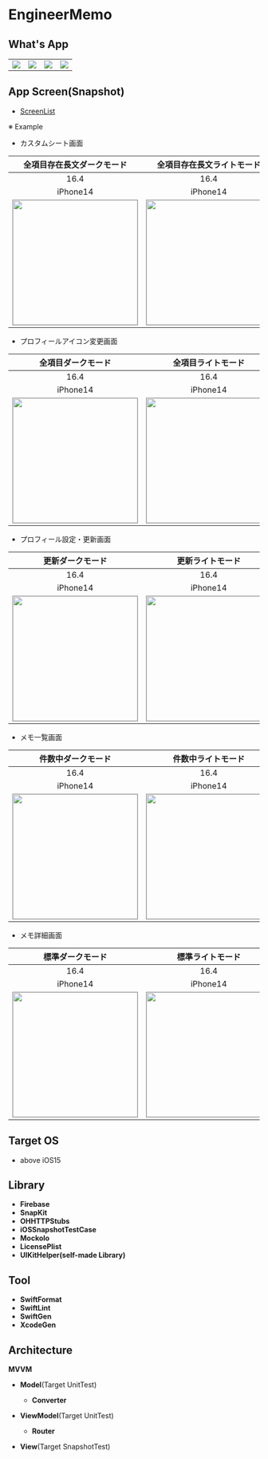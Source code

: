 # EngineerMemo

## What's App

| | | | |
|:---:|:---:|:---:|:---:|
| <img src='Screenshot/%E2%80%8EScreenshot1.jpeg' /> | <img src='Screenshot/%E2%80%8EScreenshot2.jpeg' /> | <img src='Screenshot/%E2%80%8EScreenshot3.jpeg' /> | <img src='Screenshot/%E2%80%8EScreenshot4.jpeg' /> |

## App Screen(Snapshot)

* [ScreenList](https://github.com/yossibank/EngineerMemo/tree/main/EngineerMemoSnapshotTests/Reports)

※ Example

* カスタムシート画面

|全項目存在長文ダークモード|全項目存在長文ライトモード|
|:---:|:---:|
|16.4|16.4|
|iPhone14|iPhone14|
|<img src='EngineerMemoSnapshotTests/ReferenceImages_64/カスタムシート/testSheetViewController_全項目存在_長文_ダークモード_iPhone_16_4_390x844@3x.png' width='250' style='border: 1px solid #999' />|<img src='EngineerMemoSnapshotTests/ReferenceImages_64/カスタムシート/testSheetViewController_全項目存在_長文_ライトモード_iPhone_16_4_390x844@3x.png' width='250' style='border: 1px solid #999' />|

* プロフィールアイコン変更画面

|全項目ダークモード|全項目ライトモード|
|:---:|:---:|
|16.4|16.4|
|iPhone14|iPhone14|
|<img src='EngineerMemoSnapshotTests/ReferenceImages_64/プロフィールアイコン変更画面/testProfileIconViewController_全項目_ダークモード_iPhone_16_4_390x844@3x.png' width='250' style='border: 1px solid #999' />|<img src='EngineerMemoSnapshotTests/ReferenceImages_64/プロフィールアイコン変更画面/testProfileIconViewController_全項目_ライトモード_iPhone_16_4_390x844@3x.png' width='250' style='border: 1px solid #999' />|

* プロフィール設定・更新画面

|更新ダークモード|更新ライトモード|
|:---:|:---:|
|16.4|16.4|
|iPhone14|iPhone14|
|<img src='EngineerMemoSnapshotTests/ReferenceImages_64/プロフィール基本情報設定・更新画面/testBasicUpdateViewController_更新_ダークモード_iPhone_16_4_390x844@3x.png' width='250' style='border: 1px solid #999' />|<img src='EngineerMemoSnapshotTests/ReferenceImages_64/プロフィール基本情報設定・更新画面/testBasicUpdateViewController_更新_ライトモード_iPhone_16_4_390x844@3x.png' width='250' style='border: 1px solid #999' />|

* メモ一覧画面

|件数中ダークモード|件数中ライトモード|
|:---:|:---:|
|16.4|16.4|
|iPhone14|iPhone14|
|<img src='EngineerMemoSnapshotTests/ReferenceImages_64/メモ一覧画面/testMemoListViewController_件数中_ダークモード_iPhone_16_4_390x844@3x.png' width='250' style='border: 1px solid #999' />|<img src='EngineerMemoSnapshotTests/ReferenceImages_64/メモ一覧画面/testMemoListViewController_件数中_ライトモード_iPhone_16_4_390x844@3x.png' width='250' style='border: 1px solid #999' />|

* メモ詳細画面

|標準ダークモード|標準ライトモード|
|:---:|:---:|
|16.4|16.4|
|iPhone14|iPhone14|
|<img src='EngineerMemoSnapshotTests/ReferenceImages_64/メモ詳細画面/testMemoDetailViewController_標準_ダークモード_iPhone_16_4_390x844@3x.png' width='250' style='border: 1px solid #999' />|<img src='EngineerMemoSnapshotTests/ReferenceImages_64/メモ詳細画面/testMemoDetailViewController_標準_ライトモード_iPhone_16_4_390x844@3x.png' width='250' style='border: 1px solid #999' />|

## Target OS

* above iOS15

## Library

* **Firebase**
* **SnapKit**
* **OHHTTPStubs**
* **iOSSnapshotTestCase**
* **Mockolo**
* **LicensePlist**
* **UIKitHelper(self-made Library)**

## Tool

* **SwiftFormat**
* **SwiftLint**
* **SwiftGen**
* **XcodeGen**

## Architecture

**MVVM**

* **Model**(Target UnitTest)
  - **Converter**

* **ViewModel**(Target UnitTest)
  - **Router**

* **View**(Target SnapshotTest)
